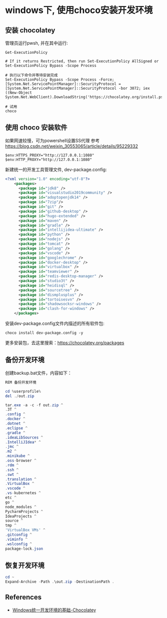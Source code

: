 # windows下, 使用choco安装开发环境


<!--more-->

## 安装 chocolatey

管理员运行pwsh, 并在其中运行: 
```shell script
Get-ExecutionPolicy

# If it returns Restricted, then run Set-ExecutionPolicy AllSigned or Set-ExecutionPolicy Bypass -Scope Process

# 执行以下命令并等待安装完成
Set-ExecutionPolicy Bypass -Scope Process -Force; [System.Net.ServicePointManager]::SecurityProtocol = [System.Net.ServicePointManager]::SecurityProtocol -bor 3072; iex ((New-Object System.Net.WebClient).DownloadString('https://chocolatey.org/install.ps1'))

# 试用
choco

```

## 使用 choco 安装软件
如果网速较慢，可为powershell设置SS代理 参考 <https://blog.csdn.net/weixin_30553065/article/details/95229332> 
```shell script
$env:HTTPS_PROXY="http://127.0.0.1:1080"
$env:HTTP_PROXY="http://127.0.0.1:1080"
```

新建统一的开发工具管理文件, dev-package.config:
```xml
<?xml version="1.0" encoding="utf-8"?>
    <packages>
      <package id="jdk8" />
      <package id="visualstudio2019community" />
      <package id="adoptopenjdk14" />
      <package id="7zip"/>
      <package id="git" />
      <package id="github-desktop" />
      <package id="hugo-extended" />
      <package id="maven" />
      <package id="gradle" />
      <package id="intellijidea-ultimate" />
      <package id="python" />
      <package id="nodejs" />
      <package id="tomcat" />
      <package id="golang" />
      <package id="vscode" />
      <package id="googlechrome" />
      <package id="docker-desktop" />
      <package id="virtualbox" />
      <package id="teamviewer" />
      <package id="redis-desktop-manager" />
      <package id="studio3t" />
      <package id="heidisql" />
      <package id="sourcetree" />
      <package id="dismplusplus" />
      <package id="tortoisesvn" />
      <package id="shadowsocksr-windows" />
      <package id="clash-for-windows" />
    </packages>
```

安装dev-package.config文件内描述的所有软件包: 
```shell script
choco install dev-package.config -y
```

更多安装包，去这里搜索：<https://chocolatey.org/packages>

## 备份开发环境
创建backup.bat文件，内容如下：

```powershell
REM 备份开发环境

cd %userprofile%
del ./out.zip

tar.exe -a -c -f out.zip ^
.3T ^
.config ^
.docker ^
.dotnet ^
.eclipse ^
.gradle ^
.ideaLibSources ^
.IntelliJIdea* ^
.jmc ^
.m2 ^
.minikube ^
.oss-browser ^
.rdm ^
.ssh ^
.swt ^
.translation ^
.VirtualBox ^
.vscode ^
.vs-kubernetes ^
etc ^
go ^
node_modules ^
PycharmProjects ^
IdeaProjects ^
source ^
tmp ^
'VirtualBox VMs' ^
.gitconfig ^
.viminfo ^
.wslconfig ^
package-lock.json
```

## 恢复开发环境
```powershell
cd ~
Expand-Archive -Path .\out.zip -DestinationPath .
```
## References

* [Windows统一开发环境的基础-Chocolatey](https://zhuanlan.zhihu.com/p/53421288)
